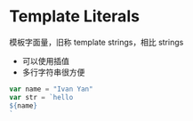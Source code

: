 # Template Literals

模板字面量，旧称 template strings，相比 strings

- 可以使用插值
- 多行字符串很方便

```js
var name = "Ivan Yan"
var str = `hello
${name}
`
```

